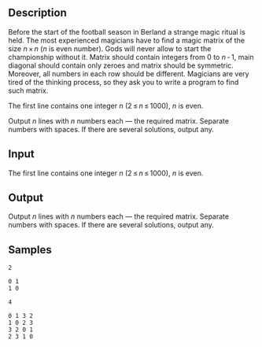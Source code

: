 ## Description

<div><p>Before the start of the football season in Berland a strange magic ritual is held. The most experienced magicians have to find a magic matrix of the size <span class="tex-span"><i>n</i> × <i>n</i></span> (<span class="tex-span"><i>n</i></span> is even number). Gods will never allow to start the championship without it. Matrix should contain integers from <span class="tex-span">0</span> to <span class="tex-span"><i>n</i> - 1</span>, main diagonal should contain only zeroes and matrix should be symmetric. Moreover, all numbers in each row should be different. Magicians are very tired of the thinking process, so they ask you to write a program to find such matrix.</p></div><div class="input-specification"><p>The first line contains one integer <span class="tex-span"><i>n</i></span> (<span class="tex-span">2 ≤ <i>n</i> ≤ 1000</span>), <span class="tex-span"><i>n</i></span> is even.</p></div><div class="output-specification"><p>Output <span class="tex-span"><i>n</i></span> lines with <span class="tex-span"><i>n</i></span> numbers each — the required matrix. Separate numbers with spaces. If there are several solutions, output any.</p></div>


## Input

<p>The first line contains one integer <span class="tex-span"><i>n</i></span> (<span class="tex-span">2 ≤ <i>n</i> ≤ 1000</span>), <span class="tex-span"><i>n</i></span> is even.</p>


## Output

<p>Output <span class="tex-span"><i>n</i></span> lines with <span class="tex-span"><i>n</i></span> numbers each — the required matrix. Separate numbers with spaces. If there are several solutions, output any.</p>


## Samples

```input1
2

```

```output1
0 1
1 0

```






```input2
4

```

```output2
0 1 3 2
1 0 2 3
3 2 0 1
2 3 1 0

```



